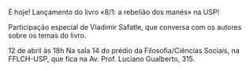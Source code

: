 É hoje! 
Lançamento do livro «8/1: a rebelião dos manés» na USP!

Participação especial de Vladimir Safatle, que conversa com os autores sobre os temas do livro.


12 de abril às 18h 
Na sala 14 do prédio da Filosofia/Ciências Sociais, na FFLCH-USP, que fica na Av. Prof. Luciano Gualberto, 315.

